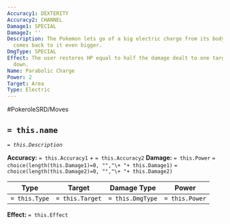 ```yaml
---
Accuracy1: DEXTERITY
Accuracy2: CHANNEL
Damage1: SPECIAL
Damage2: ''
Description: The Pokemon lets go of a big electric charge from its body. The charge
  comes back to it even bigger.
DmgType: SPECIAL
Effect: The user restores HP equal to half the damage dealt to one target, rounded
  down.
Name: Parabolic Charge
Power: 2
Target: Area
Type: Electric
---
```


#PokeroleSRD/Moves

## `= this.name` 
*`= this.Description`*

**Accuracy:** `= this.Accuracy1` + `= this.Accuracy2`
**Damage:** `= this.Power` `= choice(length(this.Damage1)=0, "","\+ "+ this.Damage1)` `= choice(length(this.Damage2)=0, "","\+ "+ this.Damage2)`

| Type          | Target          | Damage Type          | Power          |
| ------------- | --------------- | ---------------- | -------------- |
| `= this.Type` | `= this.Target` | `= this.DmgType` | `= this.Power` | 

**Effect:** `= this.Effect`